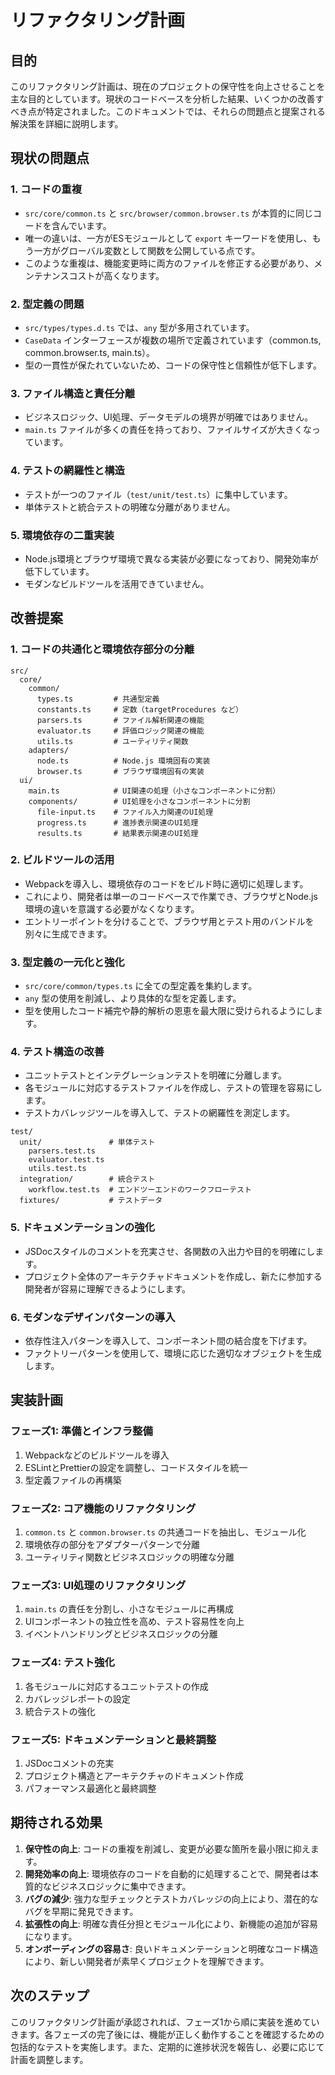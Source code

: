 # リファクタリング計画

## 目的

このリファクタリング計画は、現在のプロジェクトの保守性を向上させることを主な目的としています。現状のコードベースを分析した結果、いくつかの改善すべき点が特定されました。このドキュメントでは、それらの問題点と提案される解決策を詳細に説明します。

## 現状の問題点

### 1. コードの重複

- `src/core/common.ts` と `src/browser/common.browser.ts` が本質的に同じコードを含んでいます。
- 唯一の違いは、一方がESモジュールとして `export` キーワードを使用し、もう一方がグローバル変数として関数を公開している点です。
- このような重複は、機能変更時に両方のファイルを修正する必要があり、メンテナンスコストが高くなります。

### 2. 型定義の問題

- `src/types/types.d.ts` では、`any` 型が多用されています。
- `CaseData` インターフェースが複数の場所で定義されています（common.ts, common.browser.ts, main.ts）。
- 型の一貫性が保たれていないため、コードの保守性と信頼性が低下します。

### 3. ファイル構造と責任分離

- ビジネスロジック、UI処理、データモデルの境界が明確ではありません。
- `main.ts` ファイルが多くの責任を持っており、ファイルサイズが大きくなっています。

### 4. テストの網羅性と構造

- テストが一つのファイル（`test/unit/test.ts`）に集中しています。
- 単体テストと統合テストの明確な分離がありません。

### 5. 環境依存の二重実装

- Node.js環境とブラウザ環境で異なる実装が必要になっており、開発効率が低下しています。
- モダンなビルドツールを活用できていません。

## 改善提案

### 1. コードの共通化と環境依存部分の分離

```
src/
  core/
    common/
      types.ts         # 共通型定義
      constants.ts     # 定数（targetProcedures など）
      parsers.ts       # ファイル解析関連の機能
      evaluator.ts     # 評価ロジック関連の機能
      utils.ts         # ユーティリティ関数
    adapters/
      node.ts          # Node.js 環境固有の実装
      browser.ts       # ブラウザ環境固有の実装
  ui/
    main.ts            # UI関連の処理（小さなコンポーネントに分割）
    components/        # UI処理を小さなコンポーネントに分割
      file-input.ts    # ファイル入力関連のUI処理
      progress.ts      # 進捗表示関連のUI処理
      results.ts       # 結果表示関連のUI処理
```

### 2. ビルドツールの活用

- Webpackを導入し、環境依存のコードをビルド時に適切に処理します。
- これにより、開発者は単一のコードベースで作業でき、ブラウザとNode.js環境の違いを意識する必要がなくなります。
- エントリーポイントを分けることで、ブラウザ用とテスト用のバンドルを別々に生成できます。

### 3. 型定義の一元化と強化

- `src/core/common/types.ts` に全ての型定義を集約します。
- `any` 型の使用を削減し、より具体的な型を定義します。
- 型を使用したコード補完や静的解析の恩恵を最大限に受けられるようにします。

### 4. テスト構造の改善

- ユニットテストとインテグレーションテストを明確に分離します。
- 各モジュールに対応するテストファイルを作成し、テストの管理を容易にします。
- テストカバレッジツールを導入して、テストの網羅性を測定します。

```
test/
  unit/               # 単体テスト
    parsers.test.ts
    evaluator.test.ts
    utils.test.ts
  integration/        # 統合テスト
    workflow.test.ts  # エンドツーエンドのワークフローテスト
  fixtures/           # テストデータ
```

### 5. ドキュメンテーションの強化

- JSDocスタイルのコメントを充実させ、各関数の入出力や目的を明確にします。
- プロジェクト全体のアーキテクチャドキュメントを作成し、新たに参加する開発者が容易に理解できるようにします。

### 6. モダンなデザインパターンの導入

- 依存性注入パターンを導入して、コンポーネント間の結合度を下げます。
- ファクトリーパターンを使用して、環境に応じた適切なオブジェクトを生成します。

## 実装計画

### フェーズ1: 準備とインフラ整備

1. Webpackなどのビルドツールを導入
2. ESLintとPrettierの設定を調整し、コードスタイルを統一
3. 型定義ファイルの再構築

### フェーズ2: コア機能のリファクタリング

1. `common.ts` と `common.browser.ts` の共通コードを抽出し、モジュール化
2. 環境依存の部分をアダプターパターンで分離
3. ユーティリティ関数とビジネスロジックの明確な分離

### フェーズ3: UI処理のリファクタリング

1. `main.ts` の責任を分割し、小さなモジュールに再構成
2. UIコンポーネントの独立性を高め、テスト容易性を向上
3. イベントハンドリングとビジネスロジックの分離

### フェーズ4: テスト強化

1. 各モジュールに対応するユニットテストの作成
2. カバレッジレポートの設定
3. 統合テストの強化

### フェーズ5: ドキュメンテーションと最終調整

1. JSDocコメントの充実
2. プロジェクト構造とアーキテクチャのドキュメント作成
3. パフォーマンス最適化と最終調整

## 期待される効果

1. **保守性の向上**: コードの重複を削減し、変更が必要な箇所を最小限に抑えます。
2. **開発効率の向上**: 環境依存のコードを自動的に処理することで、開発者は本質的なビジネスロジックに集中できます。
3. **バグの減少**: 強力な型チェックとテストカバレッジの向上により、潜在的なバグを早期に発見できます。
4. **拡張性の向上**: 明確な責任分担とモジュール化により、新機能の追加が容易になります。
5. **オンボーディングの容易さ**: 良いドキュメンテーションと明確なコード構造により、新しい開発者が素早くプロジェクトを理解できます。

## 次のステップ

このリファクタリング計画が承認されれば、フェーズ1から順に実装を進めていきます。各フェーズの完了後には、機能が正しく動作することを確認するための包括的なテストを実施します。また、定期的に進捗状況を報告し、必要に応じて計画を調整します。 